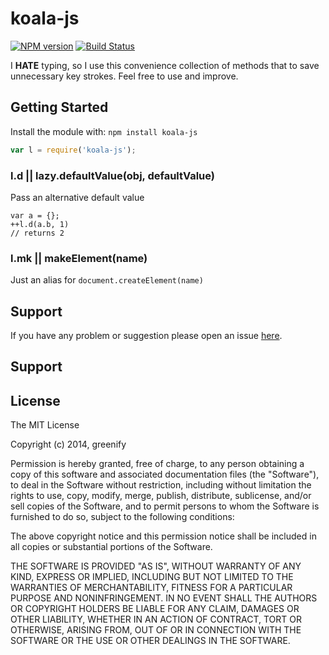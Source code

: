 # koala-js

[![NPM version](http://img.shields.io/npm/v/koala-js.svg)](https://www.npmjs.org/package/koala-js) 
[![Build Status](https://secure.travis-ci.org/greenify/koala-js.png?branch=master)](http://travis-ci.org/greenify/koala-js) 

I __HATE__ typing, so I use this convenience collection of methods that to save unnecessary key strokes. Feel free to use and improve.

## Getting Started

Install the module with: `npm install koala-js`

```javascript
var l = require('koala-js');
```

### l.d || lazy.defaultValue(obj, defaultValue)

Pass an alternative default value

```
var a = {};
++l.d(a.b, 1)
// returns 2
```

### l.mk || makeElement(name)

Just an alias for `document.createElement(name)`


## Support

If you have any problem or suggestion please open an issue [here](https://github.com/greenify/koala-js/issues).

## Support

## License 

The MIT License

Copyright (c) 2014, greenify

Permission is hereby granted, free of charge, to any person
obtaining a copy of this software and associated documentation
files (the "Software"), to deal in the Software without
restriction, including without limitation the rights to use,
copy, modify, merge, publish, distribute, sublicense, and/or sell
copies of the Software, and to permit persons to whom the
Software is furnished to do so, subject to the following
conditions:

The above copyright notice and this permission notice shall be
included in all copies or substantial portions of the Software.

THE SOFTWARE IS PROVIDED "AS IS", WITHOUT WARRANTY OF ANY KIND,
EXPRESS OR IMPLIED, INCLUDING BUT NOT LIMITED TO THE WARRANTIES
OF MERCHANTABILITY, FITNESS FOR A PARTICULAR PURPOSE AND
NONINFRINGEMENT. IN NO EVENT SHALL THE AUTHORS OR COPYRIGHT
HOLDERS BE LIABLE FOR ANY CLAIM, DAMAGES OR OTHER LIABILITY,
WHETHER IN AN ACTION OF CONTRACT, TORT OR OTHERWISE, ARISING
FROM, OUT OF OR IN CONNECTION WITH THE SOFTWARE OR THE USE OR
OTHER DEALINGS IN THE SOFTWARE.
